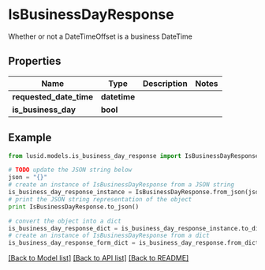 # IsBusinessDayResponse

Whether or not a DateTimeOffset is a business DateTime

## Properties
Name | Type | Description | Notes
------------ | ------------- | ------------- | -------------
**requested_date_time** | **datetime** |  | 
**is_business_day** | **bool** |  | 

## Example

```python
from lusid.models.is_business_day_response import IsBusinessDayResponse

# TODO update the JSON string below
json = "{}"
# create an instance of IsBusinessDayResponse from a JSON string
is_business_day_response_instance = IsBusinessDayResponse.from_json(json)
# print the JSON string representation of the object
print IsBusinessDayResponse.to_json()

# convert the object into a dict
is_business_day_response_dict = is_business_day_response_instance.to_dict()
# create an instance of IsBusinessDayResponse from a dict
is_business_day_response_form_dict = is_business_day_response.from_dict(is_business_day_response_dict)
```
[[Back to Model list]](../README.md#documentation-for-models) [[Back to API list]](../README.md#documentation-for-api-endpoints) [[Back to README]](../README.md)


